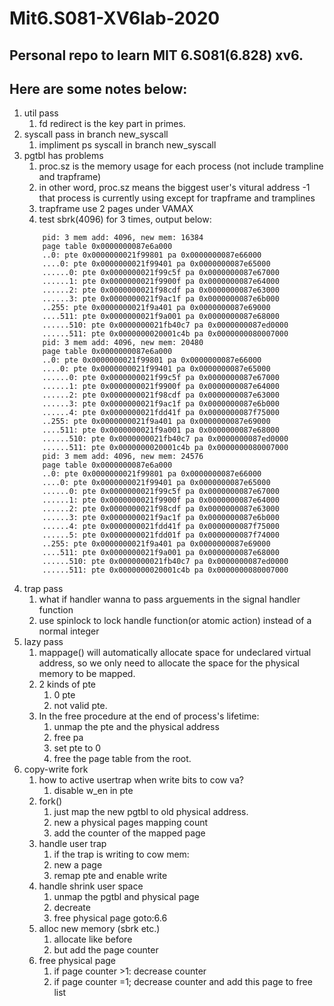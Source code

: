 # Mit6.S081-XV6lab-2020
## Personal repo to learn MIT 6.S081(6.828) xv6.
## Here are some notes below:
1. util pass 
    1. fd redirect is the key part in primes. 
3. syscall pass in branch new_syscall
    1. impliment ps syscall in branch new_syscall
5. pgtbl has problems 
    1. proc.sz is the memory usage for each process (not include trampline and trapframe)
    2. in other word, proc.sz means the biggest user's vitural address -1 that process is currently using except for trapframe and tramplines 
    3. trapframe use 2 pages under VAMAX
    4. test sbrk(4096) for 3 times, output below:
    ```
        pid: 3 mem add: 4096, new mem: 16384
        page table 0x0000000087e6a000
        ..0: pte 0x0000000021f99801 pa 0x0000000087e66000
        ....0: pte 0x0000000021f99401 pa 0x0000000087e65000
        ......0: pte 0x0000000021f99c5f pa 0x0000000087e67000
        ......1: pte 0x0000000021f9900f pa 0x0000000087e64000
        ......2: pte 0x0000000021f98cdf pa 0x0000000087e63000
        ......3: pte 0x0000000021f9ac1f pa 0x0000000087e6b000
        ..255: pte 0x0000000021f9a401 pa 0x0000000087e69000
        ....511: pte 0x0000000021f9a001 pa 0x0000000087e68000
        ......510: pte 0x0000000021fb40c7 pa 0x0000000087ed0000
        ......511: pte 0x0000000020001c4b pa 0x0000000080007000
        pid: 3 mem add: 4096, new mem: 20480
        page table 0x0000000087e6a000
        ..0: pte 0x0000000021f99801 pa 0x0000000087e66000
        ....0: pte 0x0000000021f99401 pa 0x0000000087e65000
        ......0: pte 0x0000000021f99c5f pa 0x0000000087e67000
        ......1: pte 0x0000000021f9900f pa 0x0000000087e64000
        ......2: pte 0x0000000021f98cdf pa 0x0000000087e63000
        ......3: pte 0x0000000021f9ac1f pa 0x0000000087e6b000
        ......4: pte 0x0000000021fdd41f pa 0x0000000087f75000
        ..255: pte 0x0000000021f9a401 pa 0x0000000087e69000
        ....511: pte 0x0000000021f9a001 pa 0x0000000087e68000
        ......510: pte 0x0000000021fb40c7 pa 0x0000000087ed0000
        ......511: pte 0x0000000020001c4b pa 0x0000000080007000
        pid: 3 mem add: 4096, new mem: 24576
        page table 0x0000000087e6a000
        ..0: pte 0x0000000021f99801 pa 0x0000000087e66000
        ....0: pte 0x0000000021f99401 pa 0x0000000087e65000
        ......0: pte 0x0000000021f99c5f pa 0x0000000087e67000
        ......1: pte 0x0000000021f9900f pa 0x0000000087e64000
        ......2: pte 0x0000000021f98cdf pa 0x0000000087e63000
        ......3: pte 0x0000000021f9ac1f pa 0x0000000087e6b000
        ......4: pte 0x0000000021fdd41f pa 0x0000000087f75000
        ......5: pte 0x0000000021fdd01f pa 0x0000000087f74000
        ..255: pte 0x0000000021f9a401 pa 0x0000000087e69000
        ....511: pte 0x0000000021f9a001 pa 0x0000000087e68000
        ......510: pte 0x0000000021fb40c7 pa 0x0000000087ed0000
        ......511: pte 0x0000000020001c4b pa 0x0000000080007000
    ```
4. trap pass
    1. what if handler wanna to pass arguements in the signal handler function 
    2. use spinlock to lock handle function(or atomic action) instead of a normal integer 
5. lazy pass 
    1. mappage() will automatically allocate space for undeclared virtual address, so we only need to allocate the space for the physical memory to be mapped. 
    2. 2 kinds of pte
        1. 0 pte
        2. not valid pte. 
    3. In the free procedure at the end of process's lifetime:
        1. unmap the pte and the physical address 
        2. free pa 
        3. set pte to 0 
        4. free the page table from the root. 
6. copy-write fork 
    1. how to active usertrap when write bits to cow va? 
        1. disable w_en in pte 
    2. fork()
        1. just map the new pgtbl to old physical address. 
        2. new a physical pages mapping count 
        3. add the counter of the mapped page 
    3. handle user trap
        1. if the trap is writing to cow mem:
        2. new a page 
        3. remap pte and enable write 
    4. handle shrink user space 
        1. unmap the pgtbl and physical page 
        2. decreate 
        3. free physical page goto:6.6
    5. alloc new memory (sbrk etc.)
        1. allocate like before 
        2. but add the page counter 
    6. free physical page 
        1. if page counter >1: decrease counter 
        2. if page counter =1; decrease counter and add this page to free list 

